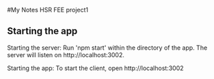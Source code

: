 #My  Notes
HSR FEE project1




## Starting the app

Starting the server:
Run 'npm start' within the directory of the app. The server will listen on http://localhost:3002.

Starting the app:
To start the client, open http://localhost:3002
